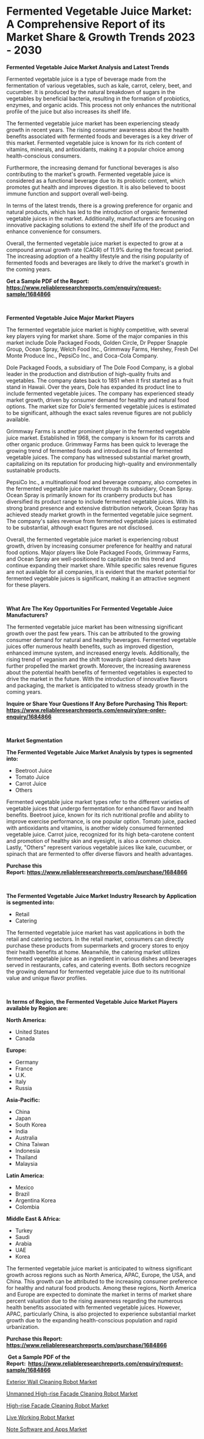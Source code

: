 <p><h1>Fermented Vegetable Juice Market: A Comprehensive Report of its Market Share & Growth Trends 2023 - 2030</h1></p><p><strong>Fermented Vegetable Juice Market Analysis and Latest Trends</strong></p>
<p><p>Fermented vegetable juice is a type of beverage made from the fermentation of various vegetables, such as kale, carrot, celery, beet, and cucumber. It is produced by the natural breakdown of sugars in the vegetables by beneficial bacteria, resulting in the formation of probiotics, enzymes, and organic acids. This process not only enhances the nutritional profile of the juice but also increases its shelf life.</p><p>The fermented vegetable juice market has been experiencing steady growth in recent years. The rising consumer awareness about the health benefits associated with fermented foods and beverages is a key driver of this market. Fermented vegetable juice is known for its rich content of vitamins, minerals, and antioxidants, making it a popular choice among health-conscious consumers.</p><p>Furthermore, the increasing demand for functional beverages is also contributing to the market's growth. Fermented vegetable juice is considered as a functional beverage due to its probiotic content, which promotes gut health and improves digestion. It is also believed to boost immune function and support overall well-being.</p><p>In terms of the latest trends, there is a growing preference for organic and natural products, which has led to the introduction of organic fermented vegetable juices in the market. Additionally, manufacturers are focusing on innovative packaging solutions to extend the shelf life of the product and enhance convenience for consumers.</p><p>Overall, the fermented vegetable juice market is expected to grow at a compound annual growth rate (CAGR) of 11.9% during the forecast period. The increasing adoption of a healthy lifestyle and the rising popularity of fermented foods and beverages are likely to drive the market's growth in the coming years.</p></p>
<p><strong>Get a Sample PDF of the Report:&nbsp; <a href="https://www.reliableresearchreports.com/enquiry/request-sample/1684866">https://www.reliableresearchreports.com/enquiry/request-sample/1684866</a></strong></p>
<p>&nbsp;</p>
<p><strong>Fermented Vegetable Juice Major Market Players</strong></p>
<p><p>The fermented vegetable juice market is highly competitive, with several key players vying for market share. Some of the major companies in this market include Dole Packaged Foods, Golden Circle, Dr Pepper Snapple Group, Ocean Spray, Welch Food Inc., Grimmway Farms, Hershey, Fresh Del Monte Produce Inc., PepsiCo Inc., and Coca-Cola Company.</p><p>Dole Packaged Foods, a subsidiary of The Dole Food Company, is a global leader in the production and distribution of high-quality fruits and vegetables. The company dates back to 1851 when it first started as a fruit stand in Hawaii. Over the years, Dole has expanded its product line to include fermented vegetable juices. The company has experienced steady market growth, driven by consumer demand for healthy and natural food options. The market size for Dole's fermented vegetable juices is estimated to be significant, although the exact sales revenue figures are not publicly available.</p><p>Grimmway Farms is another prominent player in the fermented vegetable juice market. Established in 1968, the company is known for its carrots and other organic produce. Grimmway Farms has been quick to leverage the growing trend of fermented foods and introduced its line of fermented vegetable juices. The company has witnessed substantial market growth, capitalizing on its reputation for producing high-quality and environmentally sustainable products.</p><p>PepsiCo Inc., a multinational food and beverage company, also competes in the fermented vegetable juice market through its subsidiary, Ocean Spray. Ocean Spray is primarily known for its cranberry products but has diversified its product range to include fermented vegetable juices. With its strong brand presence and extensive distribution network, Ocean Spray has achieved steady market growth in the fermented vegetable juice segment. The company's sales revenue from fermented vegetable juices is estimated to be substantial, although exact figures are not disclosed.</p><p>Overall, the fermented vegetable juice market is experiencing robust growth, driven by increasing consumer preference for healthy and natural food options. Major players like Dole Packaged Foods, Grimmway Farms, and Ocean Spray are well-positioned to capitalize on this trend and continue expanding their market share. While specific sales revenue figures are not available for all companies, it is evident that the market potential for fermented vegetable juices is significant, making it an attractive segment for these players.</p></p>
<p>&nbsp;</p>
<p><strong>What Are The Key Opportunities For Fermented Vegetable Juice Manufacturers?</strong></p>
<p><p>The fermented vegetable juice market has been witnessing significant growth over the past few years. This can be attributed to the growing consumer demand for natural and healthy beverages. Fermented vegetable juices offer numerous health benefits, such as improved digestion, enhanced immune system, and increased energy levels. Additionally, the rising trend of veganism and the shift towards plant-based diets have further propelled the market growth. Moreover, the increasing awareness about the potential health benefits of fermented vegetables is expected to drive the market in the future. With the introduction of innovative flavors and packaging, the market is anticipated to witness steady growth in the coming years.</p></p>
<p><strong>Inquire or Share Your Questions If Any Before Purchasing This Report: <a href="https://www.reliableresearchreports.com/enquiry/pre-order-enquiry/1684866">https://www.reliableresearchreports.com/enquiry/pre-order-enquiry/1684866</a></strong></p>
<p>&nbsp;</p>
<p><strong>Market Segmentation</strong></p>
<p><strong>The Fermented Vegetable Juice Market Analysis by types is segmented into:</strong></p>
<p><ul><li>Beetroot Juice</li><li>Tomato Juice</li><li>Carrot Juice</li><li>Others</li></ul></p>
<p><p>Fermented vegetable juice market types refer to the different varieties of vegetable juices that undergo fermentation for enhanced flavor and health benefits. Beetroot juice, known for its rich nutritional profile and ability to improve exercise performance, is one popular option. Tomato juice, packed with antioxidants and vitamins, is another widely consumed fermented vegetable juice. Carrot juice, recognized for its high beta-carotene content and promotion of healthy skin and eyesight, is also a common choice. Lastly, "Others" represent various vegetable juices like kale, cucumber, or spinach that are fermented to offer diverse flavors and health advantages.</p></p>
<p><strong>Purchase this Report:&nbsp;<a href="https://www.reliableresearchreports.com/purchase/1684866">https://www.reliableresearchreports.com/purchase/1684866</a></strong></p>
<p>&nbsp;</p>
<p><strong>The Fermented Vegetable Juice Market Industry Research by Application is segmented into:</strong></p>
<p><ul><li>Retail</li><li>Catering</li></ul></p>
<p><p>The fermented vegetable juice market has vast applications in both the retail and catering sectors. In the retail market, consumers can directly purchase these products from supermarkets and grocery stores to enjoy their health benefits at home. Meanwhile, the catering market utilizes fermented vegetable juice as an ingredient in various dishes and beverages served in restaurants, cafes, and catering events. Both sectors recognize the growing demand for fermented vegetable juice due to its nutritional value and unique flavor profiles.</p></p>
<p>&nbsp;</p>
<p><strong>In terms of Region, the Fermented Vegetable Juice Market Players available by Region are:</strong></p>
<p>
    <p> <strong> North America: </strong>
        <ul>
            <li>United States</li>
            <li>Canada</li>
        </ul>
        </p> 
    <p> <strong> Europe: </strong>
        <ul>
            <li>Germany</li>
            <li>France</li>
            <li>U.K.</li>
            <li>Italy</li>
            <li>Russia</li>
        </ul>
        </p> 
    <p> <strong> Asia-Pacific: </strong>
        <ul>
            <li>China</li>
            <li>Japan</li>
            <li>South Korea</li>
            <li>India</li>
            <li>Australia</li>
            <li>China Taiwan</li>
            <li>Indonesia</li>
            <li>Thailand</li>
            <li>Malaysia</li>
        </ul>
        </p> 
    <p> <strong> Latin America: </strong>
        <ul>
            <li>Mexico</li>
            <li>Brazil</li>
            <li>Argentina Korea</li>
            <li>Colombia</li>
        </ul>
        </p> 
    <p> <strong> Middle East & Africa: </strong>
        <ul>
            <li>Turkey</li>
            <li>Saudi</li>
            <li>Arabia</li>
            <li>UAE</li>
            <li>Korea</li>
        </ul>
    </p>
    </p>
<p><p>The fermented vegetable juice market is anticipated to witness significant growth across regions such as North America, APAC, Europe, the USA, and China. This growth can be attributed to the increasing consumer preference for healthy and natural food products. Among these regions, North America and Europe are expected to dominate the market in terms of market share percent valuation due to the rising awareness regarding the numerous health benefits associated with fermented vegetable juices. However, APAC, particularly China, is also projected to experience substantial market growth due to the expanding health-conscious population and rapid urbanization.</p></p>
<p><strong>Purchase this Report: <a href="https://www.reliableresearchreports.com/purchase/1684866">https://www.reliableresearchreports.com/purchase/1684866</a></strong></p>
<p>&nbsp;<strong>Get a Sample PDF of the Report:&nbsp;&nbsp;<a href="https://www.reliableresearchreports.com/enquiry/request-sample/1684866">https://www.reliableresearchreports.com/enquiry/request-sample/1684866</a></strong></p>
<p><strong></strong></p>
<p><p><a href="https://www.linkedin.com/pulse/exterior-wall-cleaning-robot-market-share-amp-new-trends/">Exterior Wall Cleaning Robot Market</a></p><p><a href="https://www.linkedin.com/pulse/unmanned-high-rise-facade-cleaning-robot-market-size-share/">Unmanned High-rise Facade Cleaning Robot Market</a></p><p><a href="https://www.linkedin.com/pulse/high-rise-facade-cleaning-robot-market-size-share-global-analysis/">High-rise Facade Cleaning Robot Market</a></p><p><a href="https://medium.com/@tanaysamar7412/live-working-robot-market-size-cagr-trends-2024-2030-5f278672f08a">Live Working Robot Market</a></p><p><a href="https://medium.com/@hugthess010/note-software-and-apps-nbsp-market-focuses-on-market-share-size-and-projected-forecast-till-2030-d7360cca9021">Note Software and Apps Market</a></p></p>